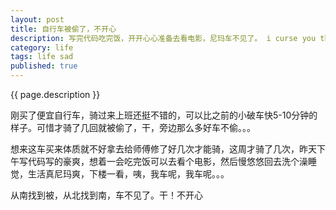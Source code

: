 ```yaml
---
layout: post
title: 自行车被偷了，不开心
description: 写完代码吃完饭，开开心心准备去看电影，尼玛车不见了。 i curse you theives to the gods below!!!
category: life
tags: life sad
published: true
---
```


{{ page.description }}

刚买了便宜自行车，骑过来上班还挺不错的，可以比之前的小破车快5-10分钟的样子。可惜才骑了几回就被偷了，干，旁边那么多好车不偷。。。

想来这车买来体质就不好拿去给师傅修了好几次才能骑，这周才骑了几次，昨天下午写代码写的豪爽，想着一会吃完饭可以去看个电影，然后慢悠悠回去洗个澡睡觉，生活真尼玛爽，下楼一看，咦，我车呢，我车呢。。。

从南找到被，从北找到南，车不见了。干！不开心